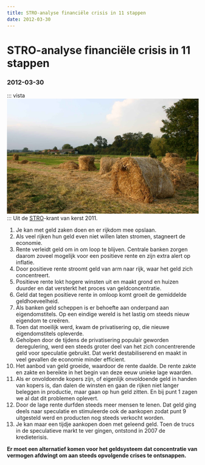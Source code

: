 ```yaml
---
title: STRO-analyse financiële crisis in 11 stappen
date: 2012-03-30
---
```


# STRO-analyse financiële crisis in 11 stappen
### 2012-03-30
::: vista
<img src="stro.jpg">
:::
Uit de [STRO](http://strohalm.nl)-krant van kerst 2011.

1. Je kan met geld zaken doen en er rijkdom mee opslaan.
2. Als veel rijken hun geld even niet willen laten stromen, stagneert de economie.
3. Rente verleidt geld om in om loop te blijven. Centrale banken zorgen daarom zoveel mogelijk voor een positieve rente en zijn extra alert op inflatie.
4. Door positieve rente stroomt geld van arm naar rijk, waar het geld zich concentreert.
5. Positieve rente lokt hogere winsten uit en maakt grond en huizen duurder en dat versterkt het proces van geldconcentratie.
6. Geld dat tegen positieve rente in omloop komt groeit de gemiddelde geldhoeveelheid.
7. Als banken geld scheppen is er behoefte aan onderpand aan eigendomstitels. Op een eindige wereld is het lastig om steeds nieuw eigendom te creëren.
8. Toen dat moeilijk werd, kwam de privatisering op, die nieuwe eigendomstitels opleverde.
9. Geholpen door de tijdens de privatisering populair geworden deregulering, werd een steeds groter deel van het zich concentrerende geld voor speculatie gebruikt. Dat werkt destabiliserend en maakt in veel gevallen de economie minder efficient.
10. Het aanbod van geld groeide, waardoor de rente daalde. De rente zakte en zakte en bereikte in het begin van deze eeuw unieke lage waarden.
11. Als er onvoldoende kopers zijn, of eigenlijk onvoldoende geld in handen van kopers is, dan dalen de winsten en gaan de rijken niet langer beleggen in productie, maar gaan op hun geld zitten. En bij punt 1 zagen we al dat dit problemen oplevert.
12. Door de lage rente durfden steeds meer mensen te lenen. Dat geld ging deels naar speculatie en stimuleerde ook de aankopen zodat punt 9 uitgesteld werd en producten nog steeds verkocht worden.
13. Je kan maar een tijdje aankopen doen met geleend geld. Toen de trucs in de speculatieve markt te ver gingen, ontstond in 2007 de kredieterisis.

**Er moet een alternatief komen voor het geldsysteem dat concentratie van vermogen afdwingt om aan steeds opvolgende crises te ontsnappen.**